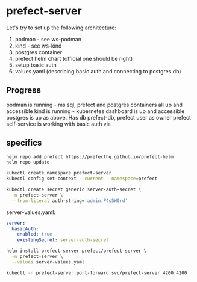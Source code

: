 # prefect-server

Let's try to set up the following architecture:

1. podman - see ws-podman
1. kind - see ws-kind
1. postgres container
1. prefect helm chart (official one should be right)
1. setup basic auth
1. values.yaml (describing basic auth and connecting to postgres db)

## Progress

podman is running - ms sql, prefect and postgres containers all up and accessible
kind is running - kubernetes dashboard is up and accessible
postgres is up as above. Has db prefect-db, prefect user as owner
prefect self-service is working with basic auth via 

## specifics

```bash
helm repo add prefect https://prefecthq.github.io/prefect-helm
helm repo update

kubectl create namespace prefect-server
kubectl config set-context --current --namespace=prefect

kubectl create secret generic server-auth-secret \
  -n prefect-server \
  --from-literal auth-string='admin:P4s5W0rd'
```

server-values.yaml:
```yaml
server:
  basicAuth:
    enabled: true
    existingSecret: server-auth-secret
```

```bash
helm install prefect-server prefect/prefect-server \
  -n prefect-server \
  --values server-values.yaml

kubectl -n prefect-server port-forward svc/prefect-server 4200:4200
```
